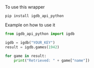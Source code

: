 To use this wrapper

`pip install igdb_api_python`

Example on how to use it

```python
from igdb_api_python import igdb

igdb = igdb("YOUR_KEY")
result = igdb.games(1942)

for game in result:
    print("Retrieved: " + game["name"])
```
